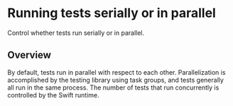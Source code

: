 # Running tests serially or in parallel

<!--
This source file is part of the Swift.org open source project

Copyright (c) 2024 Apple Inc. and the Swift project authors
Licensed under Apache License v2.0 with Runtime Library Exception

See https://swift.org/LICENSE.txt for license information
See https://swift.org/CONTRIBUTORS.txt for Swift project authors
-->

Control whether tests run serially or in parallel.

## Overview

By default, tests run in parallel with respect to each other. Parallelization is
accomplished by the testing library using task groups, and tests generally all
run in the same process. The number of tests that run concurrently is controlled
by the Swift runtime.

<!--
HIDDEN: .serialized is experimental SPI pending feature review.

## Disabling parallelization

Parallelization can be disabled on a per-function or per-suite basis using the
``Trait/serialized`` trait:

```swift
@Test(.serialized, arguments: Food.allCases) func prepare(food: Food) {
  // This function will be invoked serially, once per food, because it has the
  // .serialized trait.
}

@Suite(.serialized) struct FoodTruckTests {
  @Test(arguments: Condiment.allCases) func refill(condiment: Condiment) {
    // This function will be invoked serially, once per condiment, because the
    // containing suite has the .serialized trait.
  }

  @Test func startEngine() async throws {
    // This function will not run while refill(condiment:) is running. One test
    // must end before the other will start.
  }
}
```

When added to a parameterized test function, this trait causes that test to run
its cases serially instead of in parallel. When applied to a non-parameterized
test function, this trait has no effect. When applied to a test suite, this
trait causes that suite to run its contained test functions and sub-suites
serially instead of in parallel.

This trait is recursively applied: if it is applied to a suite, any
parameterized tests or test suites contained in that suite are also serialized
(as are any tests contained in those suites, and so on.)

This trait does not affect the execution of a test relative to its peers or to
unrelated tests. This trait has no effect if test parallelization is globally
disabled (by, for example, passing `--no-parallel` to the `swift test` command.)

## Topics

- ``Trait/serialized``
- ``ParallelizationTrait``
-->
